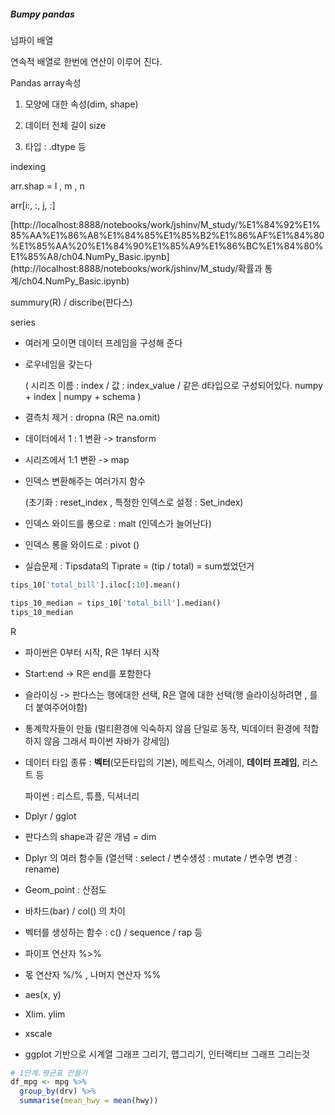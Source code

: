 ##### Bumpy pandas



넘파이 배열

연속적 배열로 한번에 연산이 이루어 진다. 



Pandas array속성

1. 모양에 대한 속성(dim, shape)

2. 데이터 전체 길이 size
3. 타입 :  .dtype 등 



indexing

arr.shap = l , m , n 

arr[i:, :, j, :]

[http://localhost:8888/notebooks/work/jshinv/M_study/%E1%84%92%E1%85%AA%E1%86%A8%E1%84%85%E1%85%B2%E1%86%AF%E1%84%80%E1%85%AA%20%E1%84%90%E1%85%A9%E1%86%BC%E1%84%80%E1%85%A8/ch04.NumPy_Basic.ipynb](http://localhost:8888/notebooks/work/jshinv/M_study/확률과 통계/ch04.NumPy_Basic.ipynb)





summury(R)  / discribe(판다스)

series

- 여러게 모이면 데이터 프레임을 구성해 준다

- 로우네임을 갖는다

  ( 시리즈 이름 : index / 값 :  index_value /  같은 d타입으로 구성되어있다. numpy + index | numpy + schema )

- 결측치 제거 : dropna (R은 na.omit)

- 데이터에서 1 : 1 변환 -> transform

- 시리즈에서 1:1 변환 -> map

- 인덱스 변환해주는 여러가지 함수

  (초기화 : reset_index , 특정한 인덱스로 설정 : Set_index)

- 인덱스 와이드를 롱으로 :  malt (인덱스가 늘어난다)

- 인덱스 롱을 와이드로 : pivot ()

- 실습문제 : Tipsdata의 Tiprate =  (tip / total) = sum썼었던거

```python
tips_10['total_bill'].iloc[:10].mean()
```

```python
tips_10_median = tips_10['total_bill'].median()
tips_10_median
```



R

- 파이썬은 0부터 시작, R은 1부터 시작

- Start:end -> R은 end를 포함한다

- 슬라이싱 -> 판다스는 행에대한 선택, R은 열에 대한 선택(행 슬라이싱하려면 , 를 더 붙여주어야함)

- 통계학자들이 만듦 (멀티환경에 익숙하지 않음 단일로 동작, 빅데이터 환경에 적합하지 않음 그래서 파이썬 자바가 강세임)

- 데이터 타입 종류 : **벡터**(모든타입의 기본), 메트릭스, 어레이, **데이터 프레임**, 리스트 등

  파이썬 : 리스트, 튜플, 딕셔너리

- Dplyr / gglot
- 판다스의 shape과 같은 개념 = dim
- Dplyr  의 여러 함수들 (열선택 : select / 변수생성 : mutate / 변수명 변경 : rename)
- Geom_point : 산점도 
- 바차드(bar) / col() 의 차이
- 벡터를 생성하는 함수 : c() / sequence / rap 등 
- 파이프 연산자 %>%
- 몫 연산자 %/% , 나머지 연산자 %%
- aes(x, y)
- Xlim. ylim
- xscale
- ggplot 기반으로 시계열 그래프 그리기, 맵그리기, 인터랙티브 그래프 그리는것



```R
# 1단계.평균표 만들기
df_mpg <- mpg %>%
  group_by(drv) %>%
  summarise(mean_hwy = mean(hwy))
```

